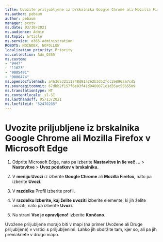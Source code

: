 ```yaml
---
title: Uvozite priljubljene iz brskalnika Google Chrome ali Mozilla Firefox v Microsoft Edge
ms.author: pebaum
author: pebaum
manager: scotv
ms.date: 03/30/2021
ms.audience: Admin
ms.topic: article
ms.service: o365-administration
ROBOTS: NOINDEX, NOFOLLOW
localization_priority: Priority
ms.collection: Adm_O365
ms.custom:
- "9447"
- "11023"
- "9005491"
- "9006474"
ms.openlocfilehash: a4636532111248d91a2e2b3d52fcc2e896aa7cd5
ms.sourcegitcommit: 67dbb2f157f6e83f41d9480071c1d35ac5565509
ms.translationtype: HT
ms.contentlocale: sl-SI
ms.lasthandoff: 05/13/2021
ms.locfileid: "52470285"
---
```

# <a name="import-favorites-from-google-chrome-or-mozilla-firefox-to-microsoft-edge"></a>Uvozite priljubljene iz brskalnika Google Chrome ali Mozilla Firefox v Microsoft Edge

1. Odprite Microsoft Edge, nato pa izberite **Nastavitve in še več ...**  >  **Nastavitve**  >  **Uvoz podatkov v brskalniku.**

1. V **meniju Uvozi** iz izberite **Google Chrome** ali **Mozilla Firefox**, nato pa izberite **Uvozi**.

1. V **razdelku** Profil izberite profil.

1. V **razdelku Izberite, kaj želite uvoziti** izberite elemente, ki jih želite uvoziti, nato pa izberite **Uvozi**.

1. Na strani **Vse je opravljeno!** izberite **Končano**.

Uvožene priljubljene morajo biti v mapi (na primer Uvožene ali Druge priljubljene) v vrstici s priljubljenimi. Lahko jih obdržite tam, kjer so, ali pa jih premaknete v drugo mapo.
